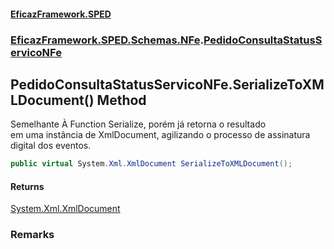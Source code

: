 #### [EficazFramework.SPED](EficazFrameworkSPED.md 'EficazFramework SPED')
### [EficazFramework.SPED.Schemas.NFe](EficazFramework.SPED.Schemas.NFe.md 'EficazFramework.SPED.Schemas.NFe').[PedidoConsultaStatusServicoNFe](EficazFramework.SPED.Schemas.NFe/PedidoConsultaStatusServicoNFe.md 'EficazFramework.SPED.Schemas.NFe.PedidoConsultaStatusServicoNFe')

## PedidoConsultaStatusServicoNFe.SerializeToXMLDocument() Method

Semelhante À Function Serialize, porém já retorna o resultado  
em uma instância de XmlDocument, agilizando o processo de assinatura  
digital dos eventos.

```csharp
public virtual System.Xml.XmlDocument SerializeToXMLDocument();
```

#### Returns
[System.Xml.XmlDocument](https://docs.microsoft.com/en-us/dotnet/api/System.Xml.XmlDocument 'System.Xml.XmlDocument')

### Remarks